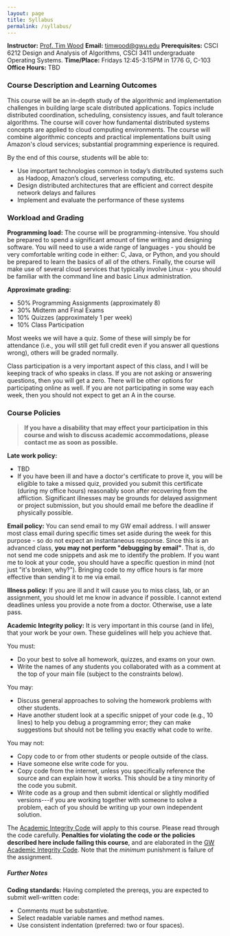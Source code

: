 ```yaml
---
layout: page
title: Syllabus
permalink: /syllabus/
---
```


**Instructor:** [Prof. Tim Wood](:)
**Email:** [timwood@gwu.edu](mailto:timwood@gwu.edu)
**Prerequisites:** CSCI 6212 Design and Analysis of Algorithms, CSCI 3411 undergraduate Operating Systems.
**Time/Place:** Fridays 12:45-3:15PM in 1776 G, C-103
**Office Hours:** TBD

### Course Description and Learning Outcomes  ###

This course will be an in-depth study of the algorithmic and implementation challenges in building large scale distributed applications. Topics include distributed coordination, scheduling, consistency issues, and fault tolerance algorithms. The course will cover how fundamental distributed systems concepts are applied to cloud computing environments. The course will combine algorithmic concepts and practical implementations built using Amazon's cloud services; substantial programming experience is required.


By the end of this course, students will be able to:
  * Use important technologies common in today’s distributed systems such as Hadoop, Amazon’s cloud, serverless computing, etc.
  * Design distributed architectures that are efficient and correct despite network delays and failures
  * Implement and evaluate the performance of these systems

### Workload and Grading  ###

**Programming load:** The course will be programming-intensive. You should be prepared to spend a significant amount of time writing and designing software. You will need to use a wide range of languages - you should be very comfortable writing code in either: C, Java, or Python, and you should be prepared to learn the basics of all of the others. Finally, the course will make use of several cloud services that typically involve Linux - you should be familiar with the command line and basic Linux administration.

**Approximate grading:**
 - 50% Programming Assignments (approximately 8)
 - 30% Midterm and Final Exams
 - 10% Quizzes (approximately 1 per week)
 - 10% Class Participation

Most weeks we will have a quiz. Some of these will simply be for attendance (i.e., you will still get full credit even if you answer all questions wrong), others will be graded normally.

Class participation is a very important aspect of this class, and I will be keeping track of who speaks in class. If you are not asking or answering questions, then you will get a zero. There will be other options for participating online as well. If you are not participating in some way each week, then you should not expect to get an A in the course.


### Course Policies  ###

> **If you have a disability that may effect your participation in this course and wish to discuss academic accommodations, please contact me as soon as possible.**

**Late work policy:**
  * TBD
  * If you have been ill and have a doctor's certificate to prove it, you will be eligible to take a missed quiz, provided you submit this certificate (during my office hours) reasonably soon after recovering from the affliction. Significant illnesses may be grounds for delayed assignment or project submission, but you should email me before the deadline if physically possible.

**Email policy:** You can send email to my GW email address. I will answer most class email during specific times set aside during the week for this purpose - so do not expect an instantaneous response. Since this is an advanced class, **you may not perform "debugging by email"**. That is, do not send me code snippets and ask me to identify the problem. If you want me to look at your code, you should have a specific question in mind (not just "it's broken, why?"). Bringing code to my office hours is far more effective than sending it to me via email.

**Illness policy:** If you are ill and it will cause you to miss class, lab, or an assignment, you should let me know in advance if possible.  I cannot extend deadlines unless you provide a note from a doctor.  Otherwise, use a late pass.

**Academic Integrity policy:** It is very important in this course (and in life), that your work be your own. These guidelines will help you achieve that.

You must:
  * Do your best to solve all homework, quizzes, and exams on your own.
  * Write the names of any students you collaborated with as a comment at the top of your main file (subject to the constraints below).

You may:
  * Discuss general approaches to solving the homework problems with other students.
  * Have another student look at a specific snippet of your code (e.g., 10 lines) to help you debug a programming error; they can make suggestions but should not be telling you exactly what code to write.

You may not:
  * Copy code to or from other students or people outside of the class.
  * Have someone else write code for you.
  * Copy code from the internet, unless you specifically reference the source and can explain how it works. This should be a tiny minority of the code you submit.
  * Write code as a group and then submit identical or slightly modified versions---if you are working together with someone to solve a problem, each of you should be writing up your own independent solution.


The [Academic Integrity Code](https://github.com/GWU-CSCI3411-Fall16/hw-0-gparmer/blob/master/cs_integrity.md) will apply to this course. Please read through the code carefully. **Penalties for violating the code or the policies described here include failing this course**, and are elaborated in the [GW Academic Integrity Code](https://studentconduct.gwu.edu/code-academic-integrity). Note that the _minimum_ punishment is failure of the assignment.

##### Further Notes  #####

**Coding standards:**  Having completed the prereqs, you are expected to submit well-written code:
  * Comments must be substantive.
  * Select readable variable names and method names.
  * Use consistent indentation (preferred: two or four spaces).
